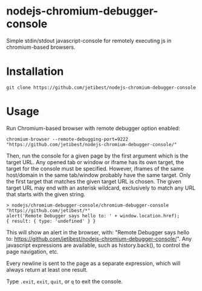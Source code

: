 # nodejs-chromium-debugger-console
Simple stdin/stdout javascript-console for remotely executing js in chromium-based browsers.

# Installation

    git clone https://github.com/jetibest/nodejs-chromium-debugger-console

# Usage

Run Chromium-based browser with remote debugger option enabled:

    chromium-browser --remote-debugging-port=9222 "https://github.com/jetibest/nodejs-chromium-debugger-console/"

Then, run the console for a given page by the first argument which is the target URL.
Any opened tab or window or iframe has its own target, the target for the console must be specified.
However, iframes of the same host/domain in the same tab/window probably have the same target.
Only the first target that matches the given target URL is chosen.
The given target URL may end with an asterisk wildcard, exclusively to match any URL that starts with the given string.

    > nodejs/chromium-debugger-console/chromium-debugger-console "https://github.com/jetibest/*"
    alert('Remote Debugger says hello to: ' + window.location.href);
    { result: { type: 'undefined' } }

This will show an alert in the browser, with: "Remote Debugger says hello to: https://github.com/jetibest/nodejs-chromium-debugger-console/".
Any javascript expressions are available, such as history.back(), to control the page navigation, etc.

Every newline is sent to the page as a separate expression, which will always return at least one result.

Type `.exit`, `exit`, `quit`, or `q` to exit the console.
